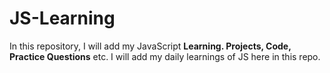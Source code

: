 # JS-Learning

<p>
In this repository, I will add my JavaScript <b>Learning. Projects, Code, Practice Questions</b> etc.
I will add my daily learnings of JS here in this repo.
</p>
